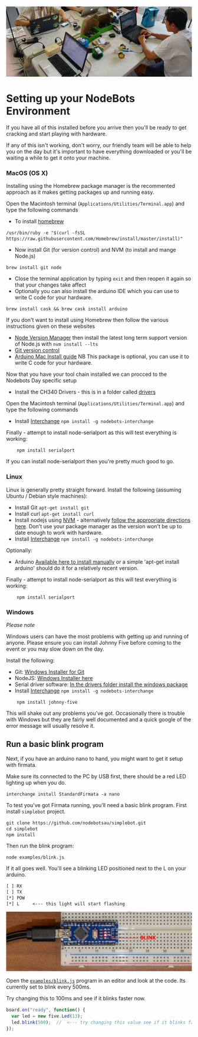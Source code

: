 ![setup.jpg](setup.jpg)

# Setting up your NodeBots Environment

If you have all of this installed before you arrive then you'll be ready to get
cracking and start playing with hardware.

If any of this isn't working, don't worry, our friendly team will be able to help
you on the day but it's important to have everything downloaded or you'll be
waiting a while to get it onto your machine.

### MacOS (OS X)

Installing using the Homebrew package manager is the recommented approach
as it makes getting packages up and running easy.

Open the Macintosh terminal (`Applications/Utilities/Terminal.app`) and type
the following commands

* To install [homebrew](http://brew.sh/)
```
/usr/bin/ruby -e "$(curl -fsSL https://raw.githubusercontent.com/Homebrew/install/master/install)"
```
* Now install Git (for version control) and NVM (to install and mange Node.js)
```
brew install git node
```
* Close the terminal application by typing `exit` and then reopen it again so that your changes
take affect
* Optionally you can also install the arduino IDE which you can use to write C code for your hardware.
```
brew install cask && brew cask install arduino
```


If you don't want to install using Homebrew then follow the various instructions given
on these websites

* [Node Version Manager](https://github.com/creationix/nvm) then install the latest long term support version of Node.js with `nvm install --lts`
* [Git version control](https://git-scm.com/)
* [Arduino Mac Install guide](http://arduino.cc/en/Guide/MacOSX) NB This package is optional,
you can use it to write C code for your hardware.

Now that you have your tool chain installed we can procced to the Nodebots Day specific setup


* Install the CH340 Drivers - this is in a folder called
[drivers](drivers/CH34x_Install_V1.3.pkg)

Open the Macintosh terminal (`Applications/Utilities/Terminal.app`) and type
the following commands

* Install [Interchange](https://github.com/johnny-five-io/nodebots-interchange)
`npm install -g nodebots-interchange`

Finally - attempt to install node-serialport as this will test everything is working:

```
	npm install serialport
```

If you can install node-serialport then you're pretty much good to go.

### Linux

Linux is generally pretty straight forward. Install the following (assuming Ubuntu / Debian style machines):

* Install Git `apt-get install git`
* Install curl `apt-get install curl`
* Install nodejs using [NVM](https://github.com/creationix/nvm) - alternatively
[follow the appropriate directions here](http://nodejs.org). Don't use your
package manager as the version won't be up to date enough to work with hardware.
* Install [Interchange](https://github.com/johnny-five-io/nodebots-interchange)
`npm install -g nodebots-interchange`

Optionally:

* Arduino [Available here to install manually](http://playground.arduino.cc/Learning/Linux) or a simple 'apt-get install arduino' should do it for a relatively recent version.

Finally - attempt to install node-serialport as this will test everything is working:

```
	npm install serialport
```

### Windows

_Please note_

Windows users can have the most problems with getting up and running of anyone.
Please ensure you can install Johnny Five before coming to the event or you may
slow down on the day.


Install the following:

* Git: [Windows Installer for Git](https://git-scm.com/downloads)
* NodeJS: [Windows Installer here](http://nodejs.org/en/download/)
* Serial driver software: [In the drivers folder install the windows package](drivers/CH340%20windows.zip)
* Install [Interchange](https://github.com/johnny-five-io/nodebots-interchange)
`npm install -g nodebots-interchange`

```
    npm install johnny-five
```

This will shake out any problems you've got. Occasionally there is trouble with
Windows but they are fairly well documented and a quick google of the error
message will usually resolve it.

## Run a basic blink program

Next, if you have an arduino nano to hand, you might want to get it setup with firmata.

Make sure its connected to the PC by USB first, there should be a red LED lighting up when you do.

```
interchange install StandardFirmata -a nano 
```

To test you've got Firmata running, you'll need a basic blink program. First install `simplebot` project.

```
git clone https://github.com/nodebotsau/simplebot.git
cd simplebot
npm install
```

Then run the blink program: 

```
node examples/blink.js
```

If it all goes well. You'll see a blinking LED positioned next to the L on your arduino.

```
[ ] RX
[ ] TX
[*] POW 
[*] L     <--- this light will start flashing
```

![blink.jpg](blink.jpg)

Open the [`examples/blink.js`](https://github.com/nodebotsau/simplebot/blob/master/examples/blink.js) program in an editor and look at the code. Its currently set to blink every 500ms. 

Try changing this to 100ms and see if it blinks faster now.

```js
board.on("ready", function() {
  var led = new five.Led(13);
  led.blink(500);  //  <--- try changing this value see if it blinks faster/slower
});
```
